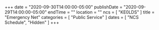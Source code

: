 +++
date = "2020-09-30T14:00:00-05:00"
publishDate = "2020-09-29T14:00:00-05:00"
endTime = ""
location = ""
ncs = [ "KE0LDS" ]
title = "Emergency Net"
categories = [ "Public Service" ]
dates = [ "NCS Schedule", "Hidden" ]
+++
